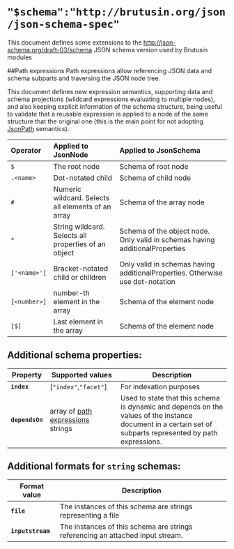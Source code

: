 # `"$schema":"http://brutusin.org/json/json-schema-spec"`

This document defines some extensions to the http://json-schema.org/draft-03/schema JSON schema version used by Brutusin modules 

##Path expressions
Path expressions allow referencing JSON data and schema subparts and traversing the JSON node tree. 

This document defines new expression semantics, supporting data and schema projections (wildcard expressions evaluating to multiple nodes), and also keeping explicit information of the schema structure, being useful to validate that a reusable expression is applied to a node of the same structure that the original one (this is the main point for not adopting [JsonPath](https://github.com/jayway/JsonPath) semantics).

| Operator                  | Applied to JsonNode  | Applied to JsonSchema
| :------------------------ | :------------------- |:-------------------- |
| `$`                       | The root node        | Schema of root node |
| `.<name>`                 | Dot-notated child    | Schema of child node
| `#`                       | Numeric wildcard. Selects all elements of an array | Schema of the array node
| `*`                       | String wildcard. Selects all properties of an object | Schema of the object node. Only valid in schemas having additionalProperties
| `['<name>']` | Bracket-notated child or children | Only valid in schemas having additionalProperties. Otherwise use dot-notation |                                 |
| `[<number>]` | number-th element in the array                                            |Schema of the element node
| `[$]` | Last element in the array | Schema of the element node

## Additional schema properties:
|Property|Supported values| Description
|--------|----------------|------------
|**`index`**|[`"index"`,`"facet"`]| For indexation purposes
|**`dependsOn`**|array of [path expressions](#path-expressions) strings| Used to state that this schema is dynamic and depends on the values of the instance document in a certain set of subparts represented by path expressions.
## Additional formats for `string` schemas:
|Format value|Description
|--------|-----------
|**`file`**| The instances of this schema are strings representing a file
|**`inputstream`** | The instances of this schema are strings referencing an attached input stream.
